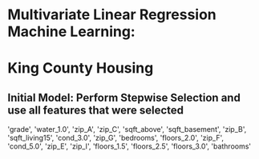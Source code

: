 # Multivariate Linear Regression Machine Learning: 
# King County Housing

## Initial Model: Perform Stepwise Selection and use all features that were selected
'grade', 'water_1.0', 'zip_A', 'zip_C', 'sqft_above', 'sqft_basement', 'zip_B', 'sqft_living15', 'cond_3.0', 'zip_G', 'bedrooms', 'floors_2.0', 'zip_F', 'cond_5.0', 'zip_E', 'zip_I', 'floors_1.5', 'floors_2.5', 'floors_3.0', 'bathrooms'
